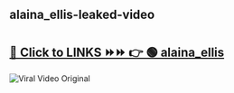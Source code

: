 
 ## alaina_ellis-leaked-video 

# <h2><a href="https://clipsfans.com/alaina_ellis&ref=git">🔗 Click to LINKS ⏩⏩ 👉 🟢 alaina_ellis </a></h2>

<a href="https://clipsfans.com/alaina_ellis&ref=git" rel="nofollow" data-target="animated-image.originalLink"><img src="https://i.ibb.co.com/xMMVF88/686577567.gif" alt="Viral Video Original" style="max-width: 100%; display: inline-block;" data-target="animated-image.originalImage"></a>
